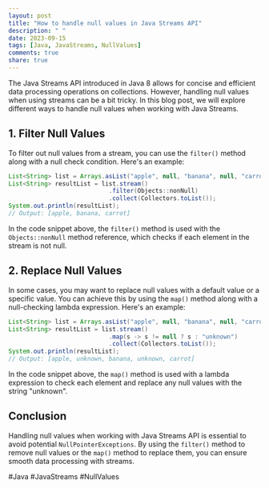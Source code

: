 ```yaml
---
layout: post
title: "How to handle null values in Java Streams API"
description: " "
date: 2023-09-15
tags: [Java, JavaStreams, NullValues]
comments: true
share: true
---
```


The Java Streams API introduced in Java 8 allows for concise and efficient data processing operations on collections. However, handling null values when using streams can be a bit tricky. In this blog post, we will explore different ways to handle null values when working with Java Streams.

## 1. Filter Null Values
To filter out null values from a stream, you can use the `filter()` method along with a null check condition. Here's an example:

```java
List<String> list = Arrays.asList("apple", null, "banana", null, "carrot");
List<String> resultList = list.stream()
                            .filter(Objects::nonNull)
                            .collect(Collectors.toList());
System.out.println(resultList);
// Output: [apple, banana, carrot]
```

In the code snippet above, the `filter()` method is used with the `Objects::nonNull` method reference, which checks if each element in the stream is not null.

## 2. Replace Null Values
In some cases, you may want to replace null values with a default value or a specific value. You can achieve this by using the `map()` method along with a null-checking lambda expression. Here's an example:

```java
List<String> list = Arrays.asList("apple", null, "banana", null, "carrot");
List<String> resultList = list.stream()
                            .map(s -> s != null ? s : "unknown")
                            .collect(Collectors.toList());
System.out.println(resultList);
// Output: [apple, unknown, banana, unknown, carrot]
```

In the code snippet above, the `map()` method is used with a lambda expression to check each element and replace any null values with the string "unknown".

## Conclusion
Handling null values when working with Java Streams API is essential to avoid potential `NullPointerExceptions`. By using the `filter()` method to remove null values or the `map()` method to replace them, you can ensure smooth data processing with streams.

#Java #JavaStreams #NullValues